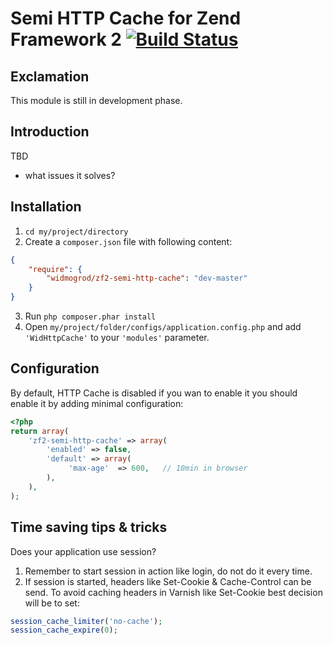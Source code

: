 # Semi HTTP Cache for Zend Framework 2 [![Build Status](https://travis-ci.org/widmogrod/zf2-semi-http-cache.png?branch=master)](https://travis-ci.org/widmogrod/zf2-semi-http-cache)
## Exclamation

This module is still in development phase.

## Introduction

TBD

- what issues it solves?

## Installation

  1. `cd my/project/directory`
  2. Create a `composer.json` file with following content:

``` json
{
    "require": {
        "widmogrod/zf2-semi-http-cache": "dev-master"
    }
}
```

  3. Run `php composer.phar install`
  4. Open ``my/project/folder/configs/application.config.php`` and add ``'WidHttpCache'`` to your ``'modules'`` parameter.

## Configuration

By default, HTTP Cache is disabled if you wan to enable it you should enable it by adding minimal configuration:

```php
<?php
return array(
    'zf2-semi-http-cache' => array(
        'enabled' => false,
        'default' => array(
             'max-age'  => 600,   // 10min in browser
        ),
    ),
);
```

## Time saving tips & tricks

Does your application use session?
 1. Remember to start session in action like login, do not do it every time.
 2. If session is started, headers like Set-Cookie & Cache-Control can be send.
    To avoid caching headers in Varnish like Set-Cookie best decision will be to set:

```php
session_cache_limiter('no-cache');
session_cache_expire(0);
```
